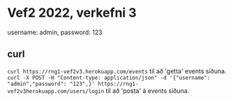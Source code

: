 # Vef2 2022, verkefni 3

username: admin, password: 123

## curl
`curl https://rng1-vef2v3.herokuapp.com/events` til að 'getta' events síðuna.
`curl -X POST -H "Content-type: application/json" -d '{"username": "admin","password": "123",}' https://rng1-vef2v3herokuapp.com/users/login` til að 'posta' á events síðuna.
